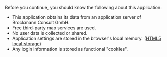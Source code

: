 Before you continue, you should know the following about this application:

* This application obtains its data from an application server of Brockmann Consult GmbH.
* Free third-party map services are used.
* No user data is collected or shared.
* Application settings are stored in the browser's local memory. ([HTML5 local storage](https://en.wikipedia.org/wiki/Web_storage))
* Any login information is stored as functional "cookies".
